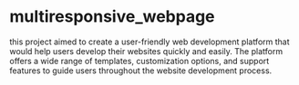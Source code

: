 # multiresponsive_webpage
this project aimed to create a user-friendly web development platform that would help users develop their websites quickly and easily. The platform offers a wide range of templates, customization options, and support features to guide users throughout the website development process.
